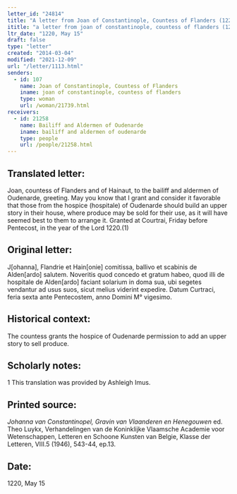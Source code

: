 ```yaml
---
letter_id: "24814"
title: "A letter from Joan of Constantinople, Countess of Flanders (1220, May 15)"
ititle: "a letter from joan of constantinople, countess of flanders (1220, may 15)"
ltr_date: "1220, May 15"
draft: false
type: "letter"
created: "2014-03-04"
modified: "2021-12-09"
url: "/letter/1113.html"
senders:
  - id: 107
    name: Joan of Constantinople, Countess of Flanders
    iname: joan of constantinople, countess of flanders
    type: woman
    url: /woman/21739.html
receivers:
  - id: 21258
    name: Bailiff and Aldermen of Oudenarde
    iname: bailiff and aldermen of oudenarde
    type: people
    url: /people/21258.html
---
```

<h2> Translated letter:</h2>Joan, countess of Flanders and of Hainaut, to the bailiff and aldermen of Oudenarde, greeting.
	May you know that I grant and consider it favorable that those from the hospice (hospitale) of Oudenarde should build an upper story in their house, where produce may be sold for their use, as it will have seemed best to them to arrange it.
	Granted at Courtrai, Friday before Pentecost, in the year of the Lord 1220.(1)
<h2 class="mt-4"> Original letter:</h2>J[ohanna], Flandrie et Hain[onie] comitissa, ballivo et scabinis de Alden[ardo] salutem.
Noveritis quod concedo et gratum habeo, quod illi de hospitale de Alden[ardo] faciant solarium in doma sua, ubi segetes vendantur ad usus suos, sicut melius viderint expedire.
Datum Curtraci, feria sexta ante Pentecostem, anno Domini M° vigesimo.
<h2 class="mt-4"> Historical context:</h2>The countess grants the hospice of Oudenarde permission to add an upper story to sell produce.
<h2 class="mt-4"> Scholarly notes:</h2>1 This translation was provided by Ashleigh Imus.
<h2 class="mt-4"> Printed source:</h2><p><em>Johanna van Constantinopel, Gravin van Vlaanderen en Henegouwen</em> ed. Theo Luykx, Verhandelingen van de Koninklijke Vlaamsche Academie voor Wetenschappen, Letteren en Schoone Kunsten van Belgie, Klasse der Letteren, VIII.5 (1946), 543-44, ep.13.</p><h2 class="mt-4"> Date:</h2>1220, May 15